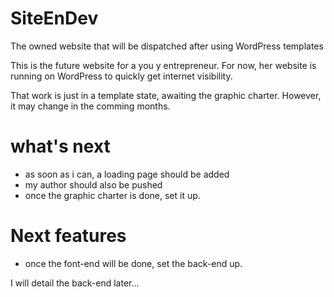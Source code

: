 # SiteEnDev
The owned website that will be dispatched after using WordPress templates

This is the future website for a you y entrepreneur.
For now, her website is running on WordPress to quickly get internet visibility.

That work is just in a template state, awaiting the graphic charter.
However, it may change in the comming months.

# what's next

 - as soon as i can, a loading page should be added 
 - my author should also be pushed 
 - once the graphic charter is done, set it up.

# Next features 

 - once the font-end will be done, set the back-end up.

I will detail the back-end later...
